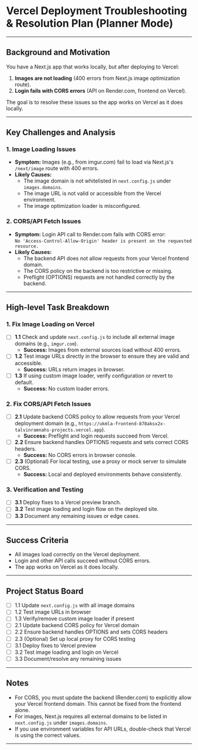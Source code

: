 # Vercel Deployment Troubleshooting & Resolution Plan (Planner Mode)

---

## Background and Motivation

You have a Next.js app that works locally, but after deploying to Vercel:
1. **Images are not loading** (400 errors from Next.js image optimization route).
2. **Login fails with CORS errors** (API on Render.com, frontend on Vercel).

The goal is to resolve these issues so the app works on Vercel as it does locally.

---

## Key Challenges and Analysis

### 1. Image Loading Issues
- **Symptom:** Images (e.g., from imgur.com) fail to load via Next.js's `/next/image` route with 400 errors.
- **Likely Causes:**
  - The image domain is not whitelisted in `next.config.js` under `images.domains`.
  - The image URL is not valid or accessible from the Vercel environment.
  - The image optimization loader is misconfigured.

### 2. CORS/API Fetch Issues
- **Symptom:** Login API call to Render.com fails with CORS error:  
  `No 'Access-Control-Allow-Origin' header is present on the requested resource.`
- **Likely Causes:**
  - The backend API does not allow requests from your Vercel frontend domain.
  - The CORS policy on the backend is too restrictive or missing.
  - Preflight (OPTIONS) requests are not handled correctly by the backend.

---

## High-level Task Breakdown

### 1. Fix Image Loading on Vercel
- [ ] **1.1** Check and update `next.config.js` to include all external image domains (e.g., `imgur.com`).
  - **Success:** Images from external sources load without 400 errors.
- [ ] **1.2** Test image URLs directly in the browser to ensure they are valid and accessible.
  - **Success:** URLs return images in browser.
- [ ] **1.3** If using custom image loader, verify configuration or revert to default.
  - **Success:** No custom loader errors.

### 2. Fix CORS/API Fetch Issues
- [ ] **2.1** Update backend CORS policy to allow requests from your Vercel deployment domain (e.g., `https://ukmla-frontend-878aksx2x-talvinramnahs-projects.vercel.app`).
  - **Success:** Preflight and login requests succeed from Vercel.
- [ ] **2.2** Ensure backend handles OPTIONS requests and sets correct CORS headers.
  - **Success:** No CORS errors in browser console.
- [ ] **2.3** (Optional) For local testing, use a proxy or mock server to simulate CORS.
  - **Success:** Local and deployed environments behave consistently.

### 3. Verification and Testing
- [ ] **3.1** Deploy fixes to a Vercel preview branch.
- [ ] **3.2** Test image loading and login flow on the deployed site.
- [ ] **3.3** Document any remaining issues or edge cases.

---

## Success Criteria

- All images load correctly on the Vercel deployment.
- Login and other API calls succeed without CORS errors.
- The app works on Vercel as it does locally.

---

## Project Status Board

- [ ] 1.1 Update `next.config.js` with all image domains
- [ ] 1.2 Test image URLs in browser
- [ ] 1.3 Verify/remove custom image loader if present
- [ ] 2.1 Update backend CORS policy for Vercel domain
- [ ] 2.2 Ensure backend handles OPTIONS and sets CORS headers
- [ ] 2.3 (Optional) Set up local proxy for CORS testing
- [ ] 3.1 Deploy fixes to Vercel preview
- [ ] 3.2 Test image loading and login on Vercel
- [ ] 3.3 Document/resolve any remaining issues

---

## Notes

- For CORS, you must update the backend (Render.com) to explicitly allow your Vercel frontend domain. This cannot be fixed from the frontend alone.
- For images, Next.js requires all external domains to be listed in `next.config.js` under `images.domains`.
- If you use environment variables for API URLs, double-check that Vercel is using the correct values.

---